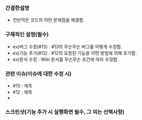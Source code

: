 ### 간결한설명
 - 전반적은 코드의 어떤 문제점을 해결함.

### 구체적인 설명(필수)
 - ex)버그 수정(#13) : #13의 무슨무슨 버그를 어떻게 수정함. 
 - ex)기능 추가(#12) : #12의 요청된 기능을 어떤 방법에 의해 추가함.
 - ex)문서 수정 : Wiki 문서를 무슨무슨 조건에 따라 수정함.

### 관련 이슈(이슈에 대한 수정 시)
 - #13 : 제목
 - #12 : 제목
 - 

### 스크린샷(기능 추가 시 실행화면 필수, 그 외는 선택사항)
